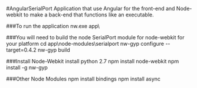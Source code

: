 #AngularSerialPort
Application that use Angular for the front-end and Node-webkit to make a back-end that functions like an executable.

###To run the application
	nw.exe app\

###You will need to build the node SerialPort module for node-webkit for your platform
	cd app\node-modules\serialport
	nw-gyp configure --target=0.4.2
	nw-gyp build

###Install Node-Webkit
	install python 2.7
	npm install node-webkit
	npm install -g nw-gyp

###Other Node Modules
	npm install bindings
	npm install async